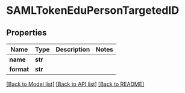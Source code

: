 # SAMLTokenEduPersonTargetedID

## Properties
Name | Type | Description | Notes
------------ | ------------- | ------------- | -------------
**name** | **str** |  | 
**format** | **str** |  | 

[[Back to Model list]](../README.md#documentation-for-models) [[Back to API list]](../README.md#documentation-for-api-endpoints) [[Back to README]](../README.md)


